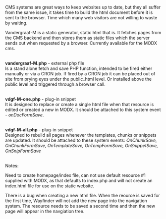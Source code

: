 CMS systems are great ways to keep websites up to date, but they all suffer from the same issue, it takes time to build the html document before it is sent to the browser.  Time which many web visitors are not willing to waste by waiting.

Vandergraaf-M is a static generator, static html that is.  It fetches pages from the CMS backend and then stores them as static files which the server sends out when requested by a browser.  Currently available for the MODX cms.
&nbsp;<br>
&nbsp;<br>

**vandergraaf-M.php** - external php file<br>
Is a stand alone fetch and save PHP function, intended to be fired either manually or via a CRON job.  If fired by a CRON job it can be placed out of site from prying eyes under the public_html level.  Or installed above the public level and triggered through a browser call.
&nbsp;<br>
&nbsp;<br>

**vdgf-M-one.php** - plug-in snippet<br>
It is designed to replace or create a single html file when that resource is edited or created a new in MODX.  It should be attached to this system event - *onDocFormSave*.
&nbsp;<br>
&nbsp;<br>

**vdgf-M-all.php** - plug-in snippet<br>
Designed to rebuild all pages whenever the templates, chunks or snippets are updated.  It should be attached to these system events: *OnChunkSave, OnChunkFormSave, OnTemplateSave, OnTempFormSave, OnSnippetSave, OnSnipFormSave*
&nbsp;<br>
&nbsp;<br>

Notes:

Need to create homepage/index file, can not use default resource #1 supplied with MODX, as that defaults to index.php and will not create an index.html file for use on the static website.

There is a bug when creating a new html file. When the reource is saved for the first time, Wayfinder will not add the new page into the navigation system.  The resource needs to be saved a second time and then the new page will appear in the navgiation tree.


